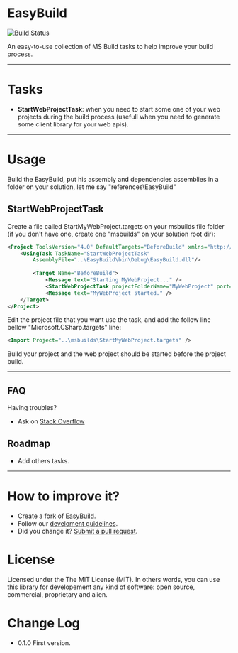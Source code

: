 EasyBuild
=========
[![Build Status](https://travis-ci.org/giacomelli/EasyBuild.png?branch=master)](https://travis-ci.org/giacomelli/EasyBuild)

An easy-to-use collection of MS Build tasks to help improve your build process.


--------

Tasks
===
 - **StartWebProjectTask**: when you need to start some one of your web projects during the build process (usefull when you need to generate some client library for your web apis).
 
--------

Usage
===
Build the EasyBuild, put his assembly and dependencies assemblies in a folder on your solution, let me say "references\EasyBuild"

StartWebProjectTask
---
Create a file called StartMyWebProject.targets on your msbuilds file folder (if you don't have one, create one "msbuilds" on your solution root dir):
 
```xml
<Project ToolsVersion="4.0" DefaultTargets="BeforeBuild" xmlns="http://schemas.microsoft.com/developer/msbuild/2003">
    <UsingTask TaskName="StartWebProjectTask" 
        AssemblyFile="..\EasyBuild\bin\Debug\EasyBuild.dll"/>
    
    	<Target Name="BeforeBuild">
    		<Message text="Starting MyWebProject..." />
    		<StartWebProjectTask projectFolderName="MyWebProject" port="8181" />
    		<Message text="MyWebProject started." />
	</Target>
</Project>

```

Edit the project file that you want use the task, and add the follow line bellow "Microsoft.CSharp.targets" line:

```xml
<Import Project="..\msbuilds\StartMyWebProject.targets" />

```

Build your project and the web project should be started before the project build.

--------

FAQ
-------- 
Having troubles? 
 - Ask on [Stack Overflow](http://stackoverflow.com/search?q=EasyBuild)

Roadmap
-------- 
 - Add others tasks.
 
--------

How to improve it?
======

- Create a fork of [EasyBuild](https://github.com/giacomelli/EasyBuild/fork). 
- Follow our [develoment guidelines](https://github.com/giacomelli/EasyBuild/wiki/Development-Guidelines).
- Did you change it? [Submit a pull request](https://github.com/giacomelli/EasyBuild/pull/new/master).


License
======

Licensed under the The MIT License (MIT).
In others words, you can use this library for developement any kind of software: open source, commercial, proprietary and alien.


Change Log
======
 - 0.1.0 First version.
